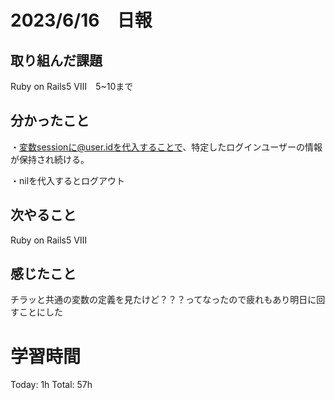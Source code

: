 # 2023/6/16　日報

## 取り組んだ課題
   Ruby on Rails5 Ⅷ　5~10まで
   
## 分かったこと
   ・変数sessionに@user.idを代入することで、特定したログインユーザーの情報が保持され続ける。
   
   ・nilを代入するとログアウト
   
## 次やること
   Ruby on Rails5 Ⅷ
   
## 感じたこと
   チラッと共通の変数の定義を見たけど？？？ってなったので疲れもあり明日に回すことにした

   
# 学習時間

  Today: 1h  Total: 57h
